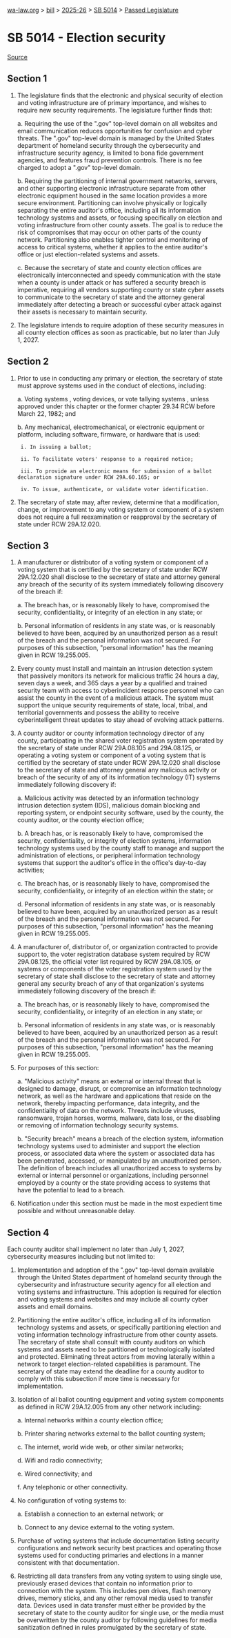 [wa-law.org](/) > [bill](/bill/) > [2025-26](/bill/2025-26/) > [SB 5014](/bill/2025-26/sb/5014/) > [Passed Legislature](/bill/2025-26/sb/5014/S.PL/)

# SB 5014 - Election security

[Source](http://lawfilesext.leg.wa.gov/biennium/2025-26/Pdf/Bills/Senate%20Passed%20Legislature/5014-S.PL.pdf)

## Section 1
1. The legislature finds that the electronic and physical security of election and voting infrastructure are of primary importance, and wishes to require new security requirements. The legislature further finds that:

    a. Requiring the use of the ".gov" top-level domain on all websites and email communication reduces opportunities for confusion and cyber threats. The ".gov" top-level domain is managed by the United States department of homeland security through the cybersecurity and infrastructure security agency, is limited to bona fide government agencies, and features fraud prevention controls. There is no fee charged to adopt a ".gov" top-level domain.

    b. Requiring the partitioning of internal government networks, servers, and other supporting electronic infrastructure separate from other electronic equipment housed in the same location provides a more secure environment. Partitioning can involve physically or logically separating the entire auditor's office, including all its information technology systems and assets, or focusing specifically on election and voting infrastructure from other county assets. The goal is to reduce the risk of compromises that may occur on other parts of the county network. Partitioning also enables tighter control and monitoring of access to critical systems, whether it applies to the entire auditor's office or just election-related systems and assets.

    c. Because the secretary of state and county election offices are electronically interconnected and speedy communication with the state when a county is under attack or has suffered a security breach is imperative, requiring all vendors supporting county or state cyber assets to communicate to the secretary of state and the attorney general immediately after detecting a breach or successful cyber attack against their assets is necessary to maintain security.

2. The legislature intends to require adoption of these security measures in all county election offices as soon as practicable, but no later than July 1, 2027.

## Section 2
1. Prior to use in conducting any primary or election, the secretary of state must approve systems used in the conduct of elections, including:

    a. Voting systems , voting devices, or vote tallying systems , unless approved under this chapter or the former chapter 29.34 RCW before March 22, 1982; and

    b. Any mechanical, electromechanical, or electronic equipment or platform, including software, firmware, or hardware that is used:

        i. In issuing a ballot;

        ii. To facilitate voters' response to a required notice;

        iii. To provide an electronic means for submission of a ballot declaration signature under RCW 29A.60.165; or

        iv. To issue, authenticate, or validate voter identification.

2. The secretary of state may, after review, determine that a modification, change, or improvement to any voting system or component of a system  does not require a full reexamination or reapproval by the secretary of state under RCW 29A.12.020.

## Section 3
1. A manufacturer or distributor of a voting system or component of a voting system that is certified by the secretary of state under RCW 29A.12.020 shall disclose to the secretary of state and attorney general any breach of the security of its system immediately following discovery of the breach if:

    a. The breach has, or is reasonably likely to have, compromised the security, confidentiality, or integrity of an election in any state; or

    b. Personal information of residents in any state was, or is reasonably believed to have been, acquired by an unauthorized person as a result of the breach and the personal information was not secured. For purposes of this subsection, "personal information" has the meaning given in RCW 19.255.005.

2. Every county must install and maintain an intrusion detection system that passively monitors its network for malicious traffic 24 hours a day, seven days a week, and 365 days a year by a qualified and trained security team with access to cyberincident response personnel who can assist the county in the event of a malicious attack. The system must support the unique security requirements of state, local, tribal, and territorial governments and possess the ability to receive cyberintelligent threat updates to stay ahead of evolving attack patterns.

3. A county auditor or county information technology director of any county, participating in the shared voter registration system operated by the secretary of state under RCW 29A.08.105 and 29A.08.125, or operating a voting system or component of a voting system that is certified by the secretary of state under RCW 29A.12.020 shall disclose to the secretary of state and attorney general any malicious activity or breach of the security of any of its information technology (IT) systems immediately following discovery if:

    a. Malicious activity was detected by an information technology intrusion detection system (IDS), malicious domain blocking and reporting system, or endpoint security software, used by the county, the county auditor, or the county election office;

    b. A breach has, or is reasonably likely to have, compromised the security, confidentiality, or integrity of election systems, information technology systems used by the county staff to manage and support the administration of elections, or peripheral information technology systems that support the auditor's office in the office's day-to-day activities;

    c. The breach has, or is reasonably likely to have, compromised the security, confidentiality, or integrity of an election within the state; or

    d. Personal information of residents in any state was, or is reasonably believed to have been, acquired by an unauthorized person as a result of the breach and the personal information was not secured. For purposes of this subsection, "personal information" has the meaning given in RCW 19.255.005.

4. A manufacturer of, distributor of, or organization contracted to provide support to, the voter registration database system required by RCW 29A.08.125, the official voter list required by RCW 29A.08.105, or systems or components of the voter registration system used by the secretary of state shall disclose to the secretary of state and attorney general any security breach of any of that organization's systems immediately following discovery of the breach if:

    a. The breach has, or is reasonably likely to have, compromised the security, confidentiality, or integrity of an election in any state; or

    b. Personal information of residents in any state was, or is reasonably believed to have been, acquired by an unauthorized person as a result of the breach and the personal information was not secured. For purposes of this subsection, "personal information" has the meaning given in RCW 19.255.005.

5. For purposes of this section:

    a. "Malicious activity" means an external or internal threat that is designed to damage, disrupt, or compromise an information technology network, as well as the hardware and applications that reside on the network, thereby impacting performance, data integrity, and the confidentiality of data on the network. Threats include viruses, ransomware, trojan horses, worms, malware, data loss, or the disabling or removing of information technology security systems.

    b. "Security breach" means a breach of the election system, information technology systems used to administer and support the election process, or associated data where the system or associated data has been penetrated, accessed, or manipulated by an unauthorized person. The definition of breach includes all unauthorized access to systems by external or internal personnel or organizations, including personnel employed by a county or the state providing access to systems that have the potential to lead to a breach.

6. Notification under this section must be made in the most expedient time possible and without unreasonable delay.

## Section 4
Each county auditor shall implement no later than July 1, 2027, cybersecurity measures including but not limited to:

1. Implementation and adoption of the ".gov" top-level domain available through the United States department of homeland security through the cybersecurity and infrastructure security agency for all election and voting systems and infrastructure. This adoption is required for election and voting systems and websites and may include all county cyber assets and email domains.

2. Partitioning the entire auditor's office, including all of its information technology systems and assets, or specifically partitioning election and voting information technology infrastructure from other county assets. The secretary of state shall consult with county auditors on which systems and assets need to be partitioned or technologically isolated and protected. Eliminating threat actors from moving laterally within a network to target election-related capabilities is paramount. The secretary of state may extend the deadline for a county auditor to comply with this subsection if more time is necessary for implementation.

3. Isolation of all ballot counting equipment and voting system components as defined in RCW 29A.12.005 from any other network including:

    a. Internal networks within a county election office;

    b. Printer sharing networks external to the ballot counting system;

    c. The internet, world wide web, or other similar networks;

    d. Wifi and radio connectivity;

    e. Wired connectivity; and

    f. Any telephonic or other connectivity.

4. No configuration of voting systems to:

    a. Establish a connection to an external network; or

    b. Connect to any device external to the voting system.

5. Purchase of voting systems that include documentation listing security configurations and network security best practices and operating those systems used for conducting primaries and elections in a manner consistent with that documentation.

6. Restricting all data transfers from any voting system to using single use, previously erased devices that contain no information prior to connection with the system. This includes pen drives, flash memory drives, memory sticks, and any other removal media used to transfer data. Devices used in data transfer must either be provided by the secretary of state to the county auditor for single use, or the media must be overwritten by the county auditor by following guidelines for media sanitization defined in rules promulgated by the secretary of state.
